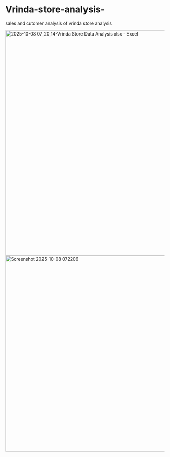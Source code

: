 # Vrinda-store-analysis-
sales and cutomer analysis of vrinda store analysis 


<img width="1455" height="710" alt="2025-10-08 07_20_14-Vrinda Store Data Analysis xlsx - Excel" src="https://github.com/user-attachments/assets/dc0017ac-383c-489f-bf6d-26aef4e5a9b5" />



<img width="1441" height="619" alt="Screenshot 2025-10-08 072206" src="https://github.com/user-attachments/assets/ca23bd6e-02b9-4f20-84ff-aafa0c931a10" />
